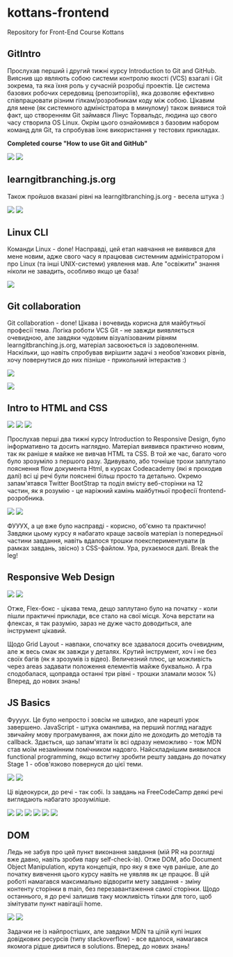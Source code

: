 # kottans-frontend

Repository for Front-End Course Kottans

## GitIntro

Прослухав перший і другий тижні курсу Introduction to Git and GitHub. 
Вияснив що являють собою системи контролю якості (VCS) взагалі і Git зокрема, та яка їхня роль у сучасній розробці проектів.
Це система базових робочих середовищ (репозиторіїв), яка дозволяє ефективно співпрацювати різним гілкам/розробникам коду між собою. Цікавим для мене (як системного адміністратора в минулому) також виявися той факт, що створенням Git займався Лінус Торвальдс, людина що свого часу створила OS Linux.
Окрім цього ознайомився з базовим набором команд для Git, та спробував їхнє використання у тестових прикладах.

**Сompleted course "How to use Git and GitHub"**

![](img/Git_intro1.png) ![](img/Git_intro2.png)

## learngitbranching.js.org

Також пройшов вказані рівні на learngitbranching.js.org - весела штука :)

![](img/levels_main.png)
![](img/levels_remote.png)

## Linux CLI

Команди Linux - done! Насправді, цей етап навчання не виявився для мене новим, адже свого часу я працював системним адміністратором
і про Linux (та інші UNIX-системи) уявлення мав. Але "освіжити" знання ніколи не завадить, особливо якщо це база!

![](task_linux_cli/linux_task.png)

## Git collaboration

Git collaboration - done! Цікава і вочевидь корисна для майбутньої професії тема. Логіка роботи VCS Git - не завжди виявляється очевидною, але завдяки чудовим візуалізованим рівням learngitbranching.js.org, матеріал засвоюється із задоволенням. 
Наскільки, що навіть спробував вирішити задачі з необов'язкових рівнів, хочу повернутися до них пізніше - прикольний інтерактив :)

![](task_git_collaboration/git_collab1.png)

![](task_git_collaboration/git_collab2.png)

## Intro to HTML and CSS

![](task_html_css_intro/coursera_firstweek1.png)
![](task_html_css_intro/coursera_firstweek2.png)
![](task_html_css_intro/coursera_secondweek.png)

Прослухав перші два тижні курсу Introduction to Responsive Design, було інформативно та досить наглядно. Матеріал виявився практично новим, так як раніше я майже не вивчав HTML та CSS. В той же час, багато чого було зрозуміло з першого разу. Здивувало, або точніше трохи заплутало пояснення flow документа Html, в курсах Codeacademy (які я проходив далі) всі ці речі були пояснені більш просто та детально. 
Окремо запам'ятався Twitter BootStrap та поділ вмісту веб-сторінки на 12 частин, як я розумію - це наріжний камінь майбутньої професії frontend-розробника.

![](task_html_css_intro/learn_html.png)
![](task_html_css_intro/learn_css.png)

ФУУУХ, а це вже було насправді - корисно, об'ємно та практично! Завдяки цьому курсу я набагато краще засвоїв матеріал із попередньої частини завдання, навіть вдалося трошки поекспериментувати (в рамках завдань, звісно) з CSS-файлом.
Ура, рухаємося далі. Break the leg!

## Responsive Web Design

![](task_responsive_web_design/flexbox_froggy.png)
![](task_responsive_web_design/grid_garden.png)

Отже, Flex-бокс - цікава тема, дещо заплутано було на початку - коли пішли практичні приклади, все стало на свої місця. Хоча верстати на флексах, я так разумію, зараз не дуже часто доводиться, але інструмент цікавий.

Щодо Grid Layout - навпаки, спочатку все здавалося досить очевидним, але ж весь смак як завжди у деталях. Крутий інструмент, хоч і не без своїх багів (як я зрозумів із відео). Величезний плюс, це можливість через areas задавати положення елементів майже буквально.
А гра сподобалася, щоправда останні три рівні - трошки зламали мозок %)
Вперед, до нових знань!

## JS Basics

Фуууух. Це було непросто і зовсім не швидко, але нарешті урок завершено.
JavaScript - штука оманлива, на перший погляд нагадує звичайну мову програмування, аж поки діло не доходить до методів та callback. Здається, що запам'ятати їх всі одразу неможливо - тож MDN став моїм незамінним помічником надовго.
Найскладнішим виявилося functional programming, якщо встигну зробити решту завдань до початку Stage 1 - обов'язково повернуся до цієї теми.

![](task_js_basics/IntroJS1.png)
![](task_js_basics/IntroJS2.png)

Ці відеокурси, до речі - так собі. Із завдань на FreeCodeCamp деякі речі виглядають набагато зрозуміліше.

![](task_js_basics/BasicJS.png)
![](task_js_basics/ES6.png)
![](task_js_basics/BasicData.png)
![](task_js_basics/BasicAlgoScript.png)
![](task_js_basics/FuncProg.png)
![](task_js_basics/InterAlgo.png)

## DOM

Ледь не забув про цей пункт виконання завдання (мій PR на розгляді вже давно, навіть зробив пару self-check-iв). 
Отже DOM, або Document Object Manipulation, крута концепція, про яку я вже чув раніше, але до початку вивчення цього курсу навіть не уявляв як це працює.
В цій роботі намагався максимально відворити мету завдання - зміну контенту сторінки в main, без перезавантаження самої сторінки. Щодо останнього, я до речі залишив таку можливість тільки для того, щоб зімітувати пункт навігації home.

![](task_js_dom/DOM.png)
![](task_js_dom/IntAlgScrt.png)

Задачки не із найпростіших, але завдяки MDN та цілій купі інших довідкових ресурсів (типу stackoverflow) - все вдалося, намагався якомога рідше дивитися в solutions. Вперед, до нових знань!

